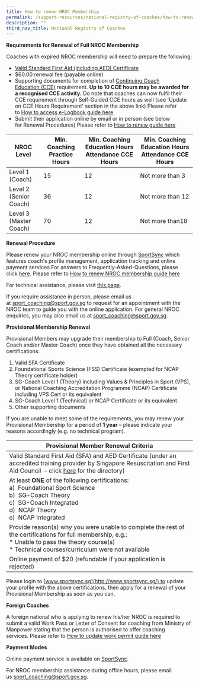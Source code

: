```yaml
---
title: How to renew NROC Membership
permalink: /support-resources/national-registry-of-coaches/how-to-renew-nroc-membership/
description: ""
third_nav_title: National Registry of Coaches
---
```

**Requirements for Renewal of Full NROC Membership**

Coaches with expired NROC membership will need to prepare the following:

*   [Valid Standard First Aid (including AED) Certificate](/support-resources/national-registry-of-coaches/accredited-standard-first-aid-with-aed-courses/)
*   $60.00 renewal fee (payable online)
*   Supporting documents for completion of [Continuing Coach Education (CCE)](/coaches-corner/continuing-coach-development/continuing-coach-education-cce/) requirement. **Up to 10 CCE hours may be awarded for a recognised CCE activity.** Do note that coaches can now fulfil their CCE requirement through Self-Guided CCE hours as well (see 'Update on CCE Hours Requirement' section in the above link) Please refer to [How to access e-Logbook guide here](/files/Support/National%20Registry%20of%20Coaches/How%20to%20Guides%20for%20Sport%20Sync/How_to_access_e-Logbook_1.pdf).
*   Submit their application online by email or in person (see below for Renewal Procedures) Please refer to [How to renew guide here](/files/Support/National%20Registry%20of%20Coaches/How%20to%20Renew%20NROC%20Membership/How_to_renew_NROC_membership_1.pdf)

| NROC Level |Min. Coaching Practice Hours| Min. Coaching Education Hours Attendance CCE Hours | Min. Coaching Education Hours Attendance CCE Hours |
| -------- | -------- | -------- | -------- |
|Level 1 (Coach)|15| 12 |Not more than 3|
|Level 2 (Senior Coach)|36| 12 |Not more than 12|
|Level 3 (Master Coach)|70| 12 |Not more than18|

**Renewal Procedure**

Please renew your NROC membership online through [SportSync](https://www.sportsync.sg/) which features coach's profile management, application tracking and online payment services.For answers to Frequently-Asked-Questions, please click [here](https://www.sportsync.sg/App/System/FAQ). Please refer to [How to renew NROC membership guide here](/files/Support/National%20Registry%20of%20Coaches/How%20to%20Renew%20NROC%20Membership/How_to_renew_NROC_membership_1.pdf)

For technical assistance, please visit [this page](https://www.sportsync.sg/App/Login/Contact).

If you require assistance in person, please email us at [sport_coaching@sport.gov.sg](mailto:sport_coaching@sport.gov.sg) to request for an appointment with the NROC team to guide you with the online application. For general NROC enquiries, you may also email us at [sport_coaching@sport.gov.sg](mailto:sport_coaching@sport.gov.sg).

**Provisional Membership Renewal**

Provisional Members may upgrade their membership to Full (Coach, Senior Coach and/or Master Coach) once they have obtained all the necessary certifications:

1.  Valid SFA Certificate
2.  Foundational Sports Science (FSS) Certificate (exempted for NCAP Theory certificate holder)
3.  SG-Coach Level 1 (Theory) including Values & Principles in Sport (VPS), or National Coaching Accreditation Programme (NCAP) Certificate including VPS Cert or its equivalent
4.  SG-Coach Level 1 (Technical) or NCAP Certificate or its equivalent
5.  Other supporting documents

If you are unable to meet some of the requirements, you may renew your Provisional Membership for a period of **1 year** – please indicate your reasons accordingly (e.g. no technical program).

| Provisional Member Renewal Criteria |
| -------- |
|Valid Standard First Aid (SFA) and AED Certificate (under an accredited training provider by Singapore Resuscitation and First Aid Council  – click [here](https://srfac.sg/directory/training-centre/?qs=&certificate%5B%5D=846) for the directory)|
|At least **ONE** of the following certifications: <br>a)  Foundational Sport Science <br>b)  SG-Coach Theory <br>c)  SG-Coach Integrated <br>d)  NCAP Theory <br>e)  NCAP Integrated|
|Provide reason(s) why you were unable to complete the rest of the certifications for full membership, e.g.: <br>*   Unable to pass the theory course(s) <br>*   Technical courses/curriculum were not available|
|Online payment of $20 (refundable if your application is rejected)|

Please login to [www.sportsync.sg](http://www.sportsync.sg/) to update your profile with the above certifications, then apply for a renewal of your Provisional Membership as soon as you can.

**Foreign Coaches**

A foreign national who is applying to renew his/her NROC is required to submit a valid Work Pass or Letter of Consent for coaching from Ministry of Manpower stating that the person is authorised to offer coaching services. Please refer to [How to update work permit guide here](/files/Support/National%20Registry%20of%20Coaches/How%20to%20Guides%20for%20Sport%20Sync/How_to_update_Work_Permit_1.pdf)

**Payment Modes** 

Online payment service is available on [SportSync](https://www.sportsync.sg/).

For NROC membership assistance during office hours, please email us [sport_coaching@sport.gov.sg](mailto:sport_coaching@sport.gov.sg).